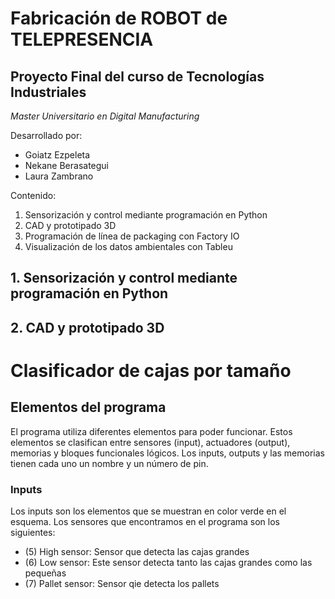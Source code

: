 # Fabricación de ROBOT de TELEPRESENCIA
## Proyecto Final del curso de Tecnologías Industriales
*Master Universitario en Digital Manufacturing*

Desarrollado por:
* Goiatz Ezpeleta
* Nekane Berasategui
* Laura Zambrano


Contenido:
1. Sensorización y control mediante programación en Python
2. CAD y prototipado 3D
3. Programación de línea de packaging con Factory IO
4. Visualización de los datos ambientales con Tableu

## 1. Sensorización y control mediante programación en Python

## 2. CAD y prototipado 3D

# Clasificador de cajas por tamaño
## Elementos del programa
El programa utiliza diferentes elementos para poder funcionar. Estos elementos se clasifican entre sensores (input), actuadores (output), memorias y bloques funcionales lógicos.
Los inputs, outputs y las memorias tienen cada uno un nombre y un número de pin.
### Inputs
Los inputs son los elementos que se muestran en color verde en el esquema. Los sensores que encontramos en el programa son los siguientes:
* (5) High sensor: Sensor que detecta las cajas grandes 
* (6) Low sensor: Este sensor detecta tanto las cajas grandes como las pequeñas
* (7) Pallet sensor: Sensor qie detecta los pallets
